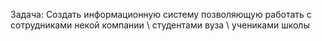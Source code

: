 Задача: Создать информационную систему позволяющую работать с сотрудниками некой компании \ студентами вуза \ учениками школы
